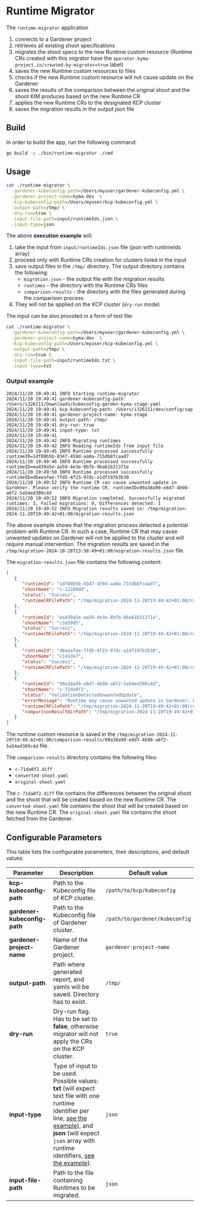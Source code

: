 # Runtime Migrator
The `runtime-migrator` application
1. connects to a Gardener project
2. retrieves all existing shoot specifications
3. migrates the shoot specs to the new Runtime custom resource (Runtime CRs created with this migrator have the `operator.kyma-project.io/created-by-migrator=true` label)
4. saves the new Runtime custom resources to files
5. checks if the new Runtime custom resource will not cause update on the Gardener
6. saves the results of the comparison between the original shoot and the shoot KIM produces based on the new Runtime CR
7. applies the new Runtime CRs to the designated KCP cluster
8. saves the migration results in the output json file

## Build

In order to build the app, run the following command:

```bash
go build -o ./bin/runtime-migrator ./cmd
``` 

## Usage

```bash
cat ./runtime-migrator \
  -gardener-kubeconfig-path=/Users/myuser/gardener-kubeconfig.yml \
  -gardener-project-name=kyma-dev  \
  -kcp-kubeconfig-path=/Users/myuser/kcp-kubeconfig.yml \
  -output-path=/tmp/ \
  -dry-run=true \
  -input-file-path=input/runtimeIds.json \
  -input-type=json
```

The above **execution example** will: 
1. take the input from `input/runtimeIds.json` file (json with runtimeIds array)
1. proceed only with Runtime CRs creation for clusters listed in the input 
1. save output files in the `/tmp/` directory. The output directory contains the following:
    - `migration.json` - the output file with the migration results
    - `runtimes` - the directory with the Runtime CRs files
    - `comparison-results` - the directory with the files generated during the comparison process
1. They will not be applied on the KCP cluster (`dry-run` mode)

The input can be also provided in a form of test file:
```bash
cat ./runtime-migrator \
  -gardener-kubeconfig-path=/Users/myuser/gardener-kubeconfig.yml \
  -gardener-project-name=kyma-dev  \
  -kcp-kubeconfig-path=/Users/myuser/kcp-kubeconfig.yml \
  -output-path=/tmp/ \
  -dry-run=true \
  -input-file-path=input/runtimeIds.txt \
  -input-type=txt
```

### Output example

```
2024/11/20 19:49:41 INFO Starting runtime-migrator
2024/11/20 19:49:41 gardener-kubeconfig-path: /Users/i326211/Downloads/kubeconfig-garden-kyma-stage.yaml
2024/11/20 19:49:41 kcp-kubeconfig-path: /Users/i326211/dev/config/sap
2024/11/20 19:49:41 gardener-project-name: kyma-stage
2024/11/20 19:49:41 output-path: /tmp/
2024/11/20 19:49:41 dry-run: true
2024/11/20 19:49:41 input-type: txt
2024/11/20 19:49:41
2024/11/20 19:49:42 INFO Migrating runtimes
2024/11/20 19:49:42 INFO Reading runtimeIds from input file
2024/11/20 19:49:45 INFO Runtime processed successfully runtimeID=1df09b5b-0347-459d-aa0a-715db8fcaad7
2024/11/20 19:49:46 INFO Runtime processed successfully runtimeID=ea439a5e-aa59-4e3e-8bfb-9bab1b31371e
2024/11/20 19:49:50 INFO Runtime processed successfully runtimeID=d6eeafee-ffd5-4f23-97dc-a1df197b3b30
2024/11/20 19:49:52 INFO Runtime CR can cause unwanted update in Gardener. Please verify the runtime CR. runtimeID=99a38a99-e8d7-4b98-a6f2-5a54ed389c4d
2024/11/20 19:49:52 INFO Migration completed. Successfully migrated runtimes: 3, Failed migrations: 0, Differences detected: 1
2024/11/20 19:49:52 INFO Migration results saved in: /tmp/migration-2024-11-20T19:49:42+01:00/migration-results.json
```

The above example shows that the migration process detected a potential problem with Runtime CR. In such a case, Runtime CR that may cause unwanted updates on Gardener will not be applied to the cluster and will require manual intervention.
The migration results are saved in the `/tmp/migration-2024-10-28T13:38:49+01:00/migration-results.json` file.

The `migration-results.json` file contains the following content:
```json
[
   {
      "runtimeId": "1df09b5b-0347-459d-aa0a-715db8fcaad7",
      "shootName": "c-1228ddd",
      "status": "Success",
      "runtimeCRFilePath": "/tmp/migration-2024-11-20T19:49:42+01:00/runtimes/1df09b5b-0347-459d-aa0a-715db8fcaad7.yaml"
   },
   {
      "runtimeId": "ea439a5e-aa59-4e3e-8bfb-9bab1b31371e",
      "shootName": "c3a59d5",
      "status": "Success",
      "runtimeCRFilePath": "/tmp/migration-2024-11-20T19:49:42+01:00/runtimes/ea439a5e-aa59-4e3e-8bfb-9bab1b31371e.yaml"
   },
   {
      "runtimeId": "d6eeafee-ffd5-4f23-97dc-a1df197b3b30",
      "shootName": "c141da7",
      "status": "Success",
      "runtimeCRFilePath": "/tmp/migration-2024-11-20T19:49:42+01:00/runtimes/d6eeafee-ffd5-4f23-97dc-a1df197b3b30.yaml"
   },
   {
      "runtimeId": "99a38a99-e8d7-4b98-a6f2-5a54ed389c4d",
      "shootName": "c-71da0f2",
      "status": "ValidationDetectedUnwantedUpdate",
      "errorMessage": "Runtime may cause unwanted update in Gardener. Please verify the runtime CR.",
      "runtimeCRFilePath": "/tmp/migration-2024-11-20T19:49:42+01:00/runtimes/99a38a99-e8d7-4b98-a6f2-5a54ed389c4d.yaml",
      "comparisonResultDirPath": "/tmp/migration-2024-11-20T19:49:42+01:00/comparison-results/99a38a99-e8d7-4b98-a6f2-5a54ed389c4d"
   }
]
```
The runtime custom resource is saved in the `/tmp/migration-2024-11-20T19:49:42+01:00/comparison-results/99a38a99-e8d7-4b98-a6f2-5a54ed389c4d` file. 

The `comparison-results` directory contains the following files:
- `c-71da0f2.diff`
- `converted-shoot.yaml`
- `original-shoot.yaml` 

The `c-71da0f2.diff` file contains the differences between the original shoot and the shoot that will be created based on the new Runtime CR. The `converted-shoot.yaml` file contains the shoot that will be created based on the new Runtime CR. The `original-shoot.yaml` file contains the shoot fetched from the Gardener.

## Configurable Parameters

This table lists the configurable parameters, their descriptions, and default values:

| Parameter | Description                                                                                                                                                                                                                                                                         | Default value                  |
|-----------|-------------------------------------------------------------------------------------------------------------------------------------------------------------------------------------------------------------------------------------------------------------------------------------|--------------------------------|
| **kcp-kubeconfig-path** | Path to the Kubeconfig file of KCP cluster.                                                                                                                                                                                                                                         | `/path/to/kcp/kubeconfig`      |
| **gardener-kubeconfig-path** | Path to the Kubeconfig file of Gardener cluster.                                                                                                                                                                                                                                    | `/path/to/gardener/kubeconfig` |
| **gardener-project-name** | Name of the Gardener project.                                                                                                                                                                                                                                                       | `gardener-project-name`        |
| **output-path** | Path where generated report, and yamls will be saved. Directory has to exist.                                                                                                                                                                                                       | `/tmp/`                        |
| **dry-run** | Dry-run flag. Has to be set to **false**, otherwise migrator will not apply the CRs on the KCP cluster.                                                                                                                                                                             | `true`                         |
| **input-type** | Type of input to be used. Possible values: **txt** (will expect text file with one runtime identifier per line, [see the example](input/runtimeids_sample.txt)), and **json** (will expect `json` array with runtime identifiers, [see the example](input/runtimeids_sample.json)). | `json`                         |
| **input-file-path** | Path to the file containing Runtimes to be migrated.                                                                                                                                                                                                                                | `json`                         |

